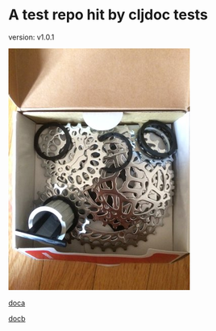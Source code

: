 # A test repo hit by cljdoc tests

version: v1.0.1

![This is an image](sprockets.jpg)

[doca](/doc/doca.md)

[docb](/doc/docb.adoc)
